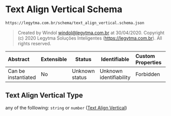 # Text Align Vertical Schema

```txt
https://legytma.com.br/schema/text_align_vertical.schema.json
```




> Created by Windol [windol@legytma.com.br](mailto:windol@legytma.com.br) at 30/04/2020.
> Copyright (c) 2020 Legytma Soluções Inteligentes (<https://legytma.com.br>). All rights reserved.
>

| Abstract            | Extensible | Status         | Identifiable            | Custom Properties | Additional Properties | Access Restrictions | Defined In                                                                                          |
| :------------------ | ---------- | -------------- | ----------------------- | :---------------- | --------------------- | ------------------- | --------------------------------------------------------------------------------------------------- |
| Can be instantiated | No         | Unknown status | Unknown identifiability | Forbidden         | Allowed               | none                | [text_align_vertical.schema.json](../schema/text_align_vertical.schema.json "open original schema") |

## Text Align Vertical Type

any of the folllowing: `string` or `number` ([Text Align Vertical](text_align_vertical.md))

